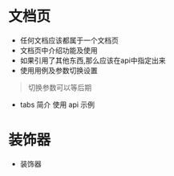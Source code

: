 # 文档页
- 任何文档应该都属于一个文档页
- 文档页中介绍功能及使用
- 如果引用了其他东西,那么应该在api中指定出来
- 使用用例及参数切换设置
> 切换参数可以等后期
- tabs 简介 使用 api 示例
# 装饰器
- 装饰器
